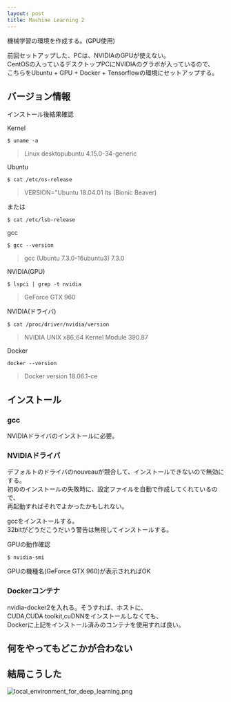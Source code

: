 ```yaml
---
layout: post
title: Machine Learning 2
---
```


機械学習の環境を作成する。(GPU使用)

前回セットアップした、PCは、NVIDIAのGPUが使えない。  
CentOSの入っているデスクトップPCにNVIDIAのグラボが入っているので、  
こちらをUbuntu + GPU + Docker + Tensorflowの環境にセットアップする。  

## バージョン情報

インストール後結果確認

Kernel
```
$ uname -a
```
> Linux desktopubuntu 4.15.0-34-generic

Ubuntu
```
$ cat /etc/os-release
```
> VERSION="Ubuntu 18.04.01 lts (Bionic Beaver)

または
```
$ cat /etc/lsb-release
```

gcc
```
$ gcc --version
```
> gcc (Ubuntu 7.3.0-16ubuntu3) 7.3.0

NVIDIA(GPU)
```
$ lspci | grep -t nvidia
```
> GeForce GTX 960

NVIDIA(ドライバ)
```
$ cat /proc/driver/nvidia/version
```
> NVIDIA UNIX x86_64 Kernel Module  390.87

Docker
```
docker --version
```
> Docker version 18.06.1-ce

## インストール

### gcc
NVIDIAドライバのインストールに必要。  

### NVIDIAドライバ

デフォルトのドライバのnouveauが競合して、インストールできないので無効にする。  
初めのインストールの失敗時に、設定ファイルを自動で作成してくれているので、  
再起動すればそれでよかったかもしれない。

gccをインストールする。  
32bitがどうだこうだいう警告は無視してインストールする。

GPUの動作確認
```
$ nvidia-smi
```
GPUの機種名(GeForce GTX 960)が表示されればOK

### Dockerコンテナ

nvidia-docker2を入れる。そうすれば、ホストに、  
CUDA,CUDA toolkit,cuDNNをインストールしなくても、  
Dockerに上記をインストール済みのコンテナを使用すれば良い。

## 何をやってもどこかが合わない

## 結局こうした

![local_environment_for_deep_learning.png](/assets/images/local_environment_for_deep_learning.png)
